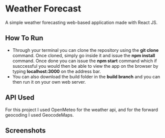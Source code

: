 # Weather Forecast
A simple weather forecasting web-based application made with React JS.

## How To Run
* Through your terminal you can clone the repository using the **git clone** command. Once cloned, simply go inside it and issue the **npm install** command. Once done you can issue the **npm start** command which if susccessful you would then be able to view the app on the browser by typing **localhost:3000** on the address bar.
* You can also download the build folder in the **build branch** and you can then run it on your own web server.

## API Used
For this project I used OpenMeteo for the weather api, and for the forward geocoding I used GeocodeMaps.

## Screenshots

